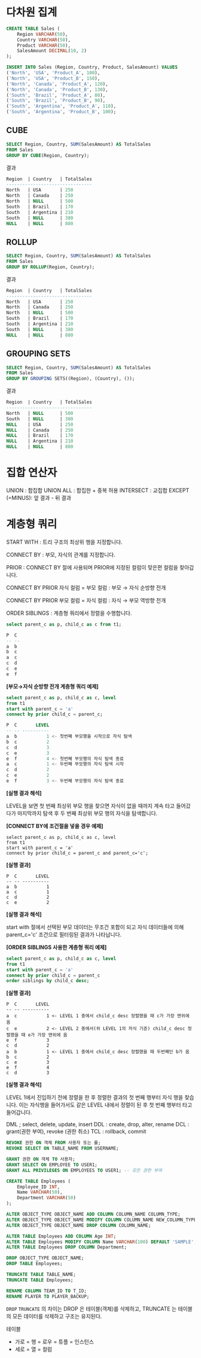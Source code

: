 # 다차원 집계 
```SQL
CREATE TABLE Sales (
    Region VARCHAR(50),
    Country VARCHAR(50),
    Product VARCHAR(50),
    SalesAmount DECIMAL(10, 2)
);

INSERT INTO Sales (Region, Country, Product, SalesAmount) VALUES
('North', 'USA', 'Product_A', 100),
('North', 'USA', 'Product_B', 150),
('North', 'Canada', 'Product_A', 120),
('North', 'Canada', 'Product_B', 130),
('South', 'Brazil', 'Product_A', 80),
('South', 'Brazil', 'Product_B', 90),
('South', 'Argentina', 'Product_A', 110),
('South', 'Argentina', 'Product_B', 100);
```

## CUBE 
```SQL
SELECT Region, Country, SUM(SalesAmount) AS TotalSales
FROM Sales
GROUP BY CUBE(Region, Country);
```

결과 
``` SQL
Region  | Country   | TotalSales
--------------------------------
North   | USA       | 250
North   | Canada    | 250
North   | NULL      | 500
South   | Brazil    | 170
South   | Argentina | 210
South   | NULL      | 380
NULL    | NULL      | 880
```

## ROLLUP

```SQL
SELECT Region, Country, SUM(SalesAmount) AS TotalSales
FROM Sales
GROUP BY ROLLUP(Region, Country);
```

결과 
``` SQL
Region  | Country   | TotalSales
--------------------------------
North   | USA       | 250
North   | Canada    | 250
North   | NULL      | 500
South   | Brazil    | 170
South   | Argentina | 210
South   | NULL      | 380
NULL    | NULL      | 880
```

##  GROUPING SETS 
```SQL
SELECT Region, Country, SUM(SalesAmount) AS TotalSales
FROM Sales
GROUP BY GROUPING SETS((Region), (Country), ());
```

결과 
``` SQL
Region  | Country   | TotalSales
--------------------------------
North   | NULL      | 500
South   | NULL      | 380
NULL    | USA       | 250
NULL    | Canada    | 250
NULL    | Brazil    | 170
NULL    | Argentina | 210
NULL    | NULL      | 880
```


# 집합 연산자

UNION : 합집합
UNION ALL : 합집한 + 중복 허용 
INTERSECT : 교집합 
EXCEPT (=MINUS): 앞 결과 - 뒤 결과 



# 계층형 쿼리 

START WITH : 트리 구조의 최상위 행을 지정합니다.

CONNECT BY : 부모, 자식의 관계를 지정합니다.

PRIOR : CONNECT BY 절에 사용되며 PRIOR에 지정된 컬럼이 맞은편 컬럼을 찾아갑니다.

CONNECT BY PRIOR 자식 컬럼 = 부모 컬럼 : 부모 → 자식 순방향 전개

CONNECT BY PRIOR 부모 컬럼 = 자식 컬럼 : 자식 → 부모 역방향 전개

ORDER SIBLINGS : 계층형 쿼리에서 정렬을 수행합니다.


```sql
select parent_c as p, child_c as c from t1;
```


```sql
P  C
-- --
a  b
b  c
a  c
c  d
c  e
e  f
```

**[부모→자식 순방향 전개 계층형 쿼리 예제]**

```sql
select parent_c as p, child_c as c, level 
from t1
start with parent_c = 'a'
connect by prior child_c = parent_c;
```

```sql
P  C       LEVEL
-- -- ----------
a  b           1 <- 첫번째 부모행을 시작으로 자식 탐색
b  c           2
c  d           3
c  e           3
e  f           4 <- 첫번째 부모행의 자식 탐색 종료
a  c           1 <- 두번째 부모행의 자식 탐색 시작
c  d           2
c  e           2
e  f           3 <- 두번째 부모행의 자식 탐색 종료
```

**[실행 결과 해석]**

LEVEL을 보면 첫 번째 최상위 부모 행을 찾으면 자식이 없을 때까지 계속 타고 들어갔다가 마지막까지 탐색 후 두 번째 최상위 부모 행의 자식을 탐색합니다.


**[CONNECT BY에 조건절을 넣을 경우 예제]**

```
select parent_c as p, child_c as c, level 
from t1
start with parent_c = 'a'
connect by prior child_c = parent_c and parent_c='c';
```

**[실행 결과]**

```
P  C       LEVEL
-- -- ----------
a  b           1
a  c           1
c  d           2
c  e           2
```

**[실행 결과 해석]**

start with 절에서 선택된 부모 데이터는 무조건 포함이 되고 자식 데이터들에 의해 parent_c='c' 조건으로 필터링된 결과가 나타납니다.


**[ORDER SIBLINGS 사용한 계층형 쿼리 예제]**

```sql
select parent_c as p, child_c as c, level 
from t1
start with parent_c = 'a'
connect by prior child_c = parent_c
order siblings by child_c desc;
```

**[실행 결과]**

```
P  C       LEVEL
-- -- ----------
a  c           1 <- LEVEL 1 중에서 child_c desc 정렬했을 때 c가 가장 맨위에 옴
c  e           2 <- LEVEL 2 중에서(위 LEVEL 1의 자식 기준) child_c desc 정렬했을 때 e가 가장 맨위에 옴
e  f           3
c  d           2
a  b           1 <- LEVEL 1 중에서 child_c desc 정렬했을 때 두번째인 b가 옴
b  c           2
c  e           3
e  f           4
c  d           3
```

**[실행 결과 해석]**

LEVEL 1에서 진입하기 전에 정렬을 한 후 정렬한 결과의 첫 번째 행부터 자식 행을 찾습니다. 이는 자식행을 들어가서도 같은 LEVEL 내에서 정렬이 된 후 첫 번째 행부터 타고 들어갑니다.





DML ; select, delete, update, insert
DDL : create, drop, alter, rename
DCL : grant(권한 부여), revoke (권한 취소)
TCL : rollback, commit

```SQL
REVOKE 권한 ON 객체 FROM 사용자 또는 롤; 
REVOKE SELECT ON TABLE_NAME FROM USERNAME;

GRANT 권한 ON 객체 TO 사용자;
GRANT SELECT ON EMPLOYEE TO USER1;
GRANT ALL PRIVILEGES ON EMPLOYEES TO USER1; -- 모든 권한 부여 
```


```SQL
CREATE TABLE Employees (
    Employee_ID INT,
    Name VARCHAR(50),
    Department VARCHAR(50)
);

ALTER OBJECT_TYPE OBJECT_NAME ADD COLUMN COLUMN_NAME COLUMN_TYPE;
ALTER OBJECT_TYPE OBJECT_NAME MODIFY COLUMN COLUMN_NAME NEW_COLUMN_TYPE; 
ALTER OBJECT_TYPE OBJECT_NAME DROP COLUMN COLUMN_NAME;

ALTER TABLE Employees ADD COLUMN Age INT; 
ALTER TABLE Employees MODIFY COLUMN Name VARCHAR(100) DEFAULT 'SAMPLE'; 
ALTER TABLE Employees DROP COLUMN Department;

DROP OBJECT_TYPE OBJECT_NAME;
DROP TABLE Employees;

TRUNCATE TABLE TABLE_NAME;
TRUNCATE TABLE Employees;

RENAME COLUMN TEAM_ID TO T_ID;
RENAME PLAYER TO PLAYER_BACKUP;
```

`DROP` `TRUNCATE` 의 차이는 DROP 은 테이블(객체)를 삭제하고, TRUNCATE 는 테이블의 모든 데이터를 삭제하고 구조는 유지된다. 


테이블 
- 가로 = 행 = 로우 = 튜플 = 인스턴스 
- 세로 = 열 = 컬럼 

